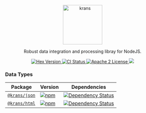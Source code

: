 <p align="center">
  <a href="https://krans.io">
    <img alt="krans" src="https://raw.githubusercontent.com/kransio/assets/master/icons/png/icon-brand.png" width="128">
  </a>
</p>

<p align="center">
  Robust data integration and processing libray for NodeJS.
</p>

<p align="center">
  <a href="https://www.npmjs.com/package/krans">
    <img alt="Hex Version" src="https://img.shields.io/npm/v/krans.svg">
  </a>
  <a href="https://github.com/kransio/krans/actions">
    <img alt="CI Status" src="https://github.com/kransio/krans/workflows/ci/badge.svg">
  </a>
  <a href="https://opensource.org/licenses/Apache-2.0">
    <img alt="Apache 2 License" src="https://img.shields.io/npm/l/krans">
  </a>
  <a href="https://codecov.io/gh/kransio/krans">
    <img src="https://codecov.io/gh/kransio/krans/branch/master/graph/badge.svg?token=CYpB9H2ah3"/>
  </a>
</p>

### Data Types

| Package | Version | Dependencies |
|--------|-------|------------|
| [`@krans/json`](https://github.com/kransio/json) | [![npm](https://img.shields.io/npm/v/@krans/json.svg?maxAge=3600)](https://www.npmjs.com/package/@babel/core) | [![Dependency Status](https://david-dm.org/babel/babel.svg?path=packages/babel-core)](https://david-dm.org/babel/babel?path=packages/babel-core) |
| [`@krans/html`](https://github.com/kransio/html) | [![npm](https://img.shields.io/npm/v/@krans/html.svg?maxAge=3600)](https://www.npmjs.com/package/@babel/parser) | [![Dependency Status](https://david-dm.org/babel/babel.svg?path=packages/babel-parser)](https://david-dm.org/babel/babel?path=packages/babel-parser) |

<br/>